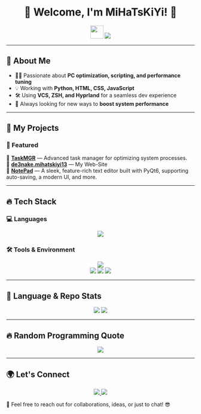 <h1 align="center">🚀 Welcome, I'm MiHaTsKiYi! 👋</h1>

<p align="center">
  <img src="https://media.giphy.com/media/hvRJCLFzcasrR4ia7z/giphy.gif" width="35">
  <img src="https://readme-typing-svg.herokuapp.com?font=Fira+Code&weight=600&size=24&pause=1000&color=F75C7E&center=true&width=800&lines=System+Optimization+Expert;Automation+%26+Scripting+Lover;Building+Fast+%26+Efficient+Tools" />
</p>

---

## 🚀 About Me  
- 👨‍💻 Passionate about **PC optimization, scripting, and performance tuning**  
- 💡 Working with **Python, HTML, CSS, JavaScript**  
- 🛠 Using **VCS, ZSH, and Hyprland** for a seamless dev experience  
- 🎯 Always looking for new ways to **boost system performance**  

---

## 🌟 My Projects  
### 🚀 Featured  
🔹 **[TaskMGR](https://github.com/MiHaTsKiYi13/TaskMGR)** — Advanced task manager for optimizing system processes.  
🔹 **[de3nake.mihatskiyi13](https://github.com/MiHaTsKiYi13/de3nake.mihatskiyi13)** — My Web-Site  
🔹 **[NotePad](https://github.com/MiHaTsKiYi13/NotePad--)** — A sleek, feature-rich text editor built with PyQt6, supporting auto-saving, a modern UI, and more.

---

## 🔥 Tech Stack  
### 💻 Languages  
<p align="center">
  <img src="https://skillicons.dev/icons?i=python,html,css,js" />
</p>

### 🛠 Tools & Environment  
<p align="center">
  <img src="https://skillicons.dev/icons?i=git,linux,vscode" />
  <br>
  <img src="https://img.shields.io/badge/VCS-Git%20%26%20GitHub-orange?style=for-the-badge&logo=git&logoColor=white">
  <img src="https://img.shields.io/badge/ZSH-Black?style=for-the-badge&logo=gnu-bash&logoColor=white">
  <img src="https://img.shields.io/badge/Hyprland-1793D1?style=for-the-badge&logo=linux&logoColor=white">
</p>

---

## 🎯 Language & Repo Stats  
<p align="center">
  <img src="https://github-profile-summary-cards.vercel.app/api/cards/repos-per-language?username=MiHaTsKiYi13&theme=radical">
  <img src="https://github-profile-summary-cards.vercel.app/api/cards/most-commit-language?username=MiHaTsKiYi13&theme=radical">
</p>

---

## 🔥 Random Programming Quote  
<p align="center">
  <img src="https://quotes-github-readme.vercel.app/api?type=horizontal&theme=radical"/>
</p>

---

## 🌍 Let's Connect  
<p align="center">
  <a href="https://t.me/mihatskiyi">
    <img src="https://img.shields.io/badge/Telegram-26A5E4?style=for-the-badge&logo=telegram&logoColor=white">
  </a>
  <a href="https://github.com/MiHaTsKiYi13">
    <img src="https://img.shields.io/badge/GitHub-181717?style=for-the-badge&logo=github&logoColor=white">
  </a>
</p>

🚀 Feel free to reach out for collaborations, ideas, or just to chat! 😎  
